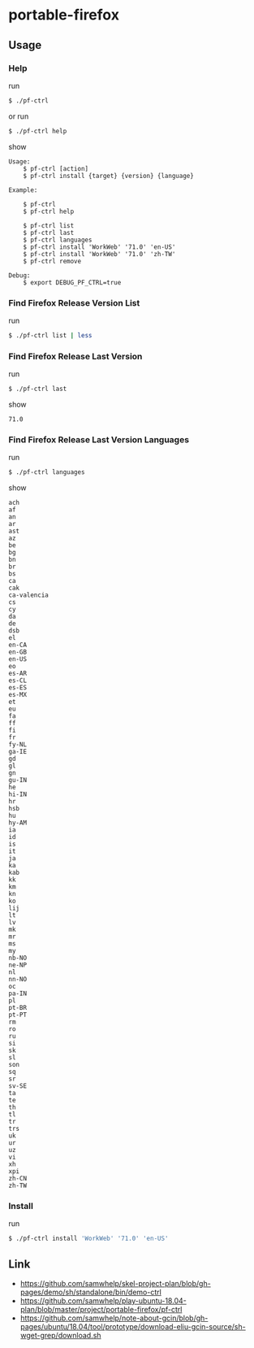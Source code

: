 
# portable-firefox

## Usage


### Help

run

``` sh
$ ./pf-ctrl
```

or run

``` sh
$ ./pf-ctrl help
```

show

```
Usage:
	$ pf-ctrl [action]
	$ pf-ctrl install {target} {version} {language}

Example:

	$ pf-ctrl
	$ pf-ctrl help

	$ pf-ctrl list
	$ pf-ctrl last
	$ pf-ctrl languages
	$ pf-ctrl install 'WorkWeb' '71.0' 'en-US'
	$ pf-ctrl install 'WorkWeb' '71.0' 'zh-TW'
	$ pf-ctrl remove

Debug:
	$ export DEBUG_PF_CTRL=true
```


### Find Firefox Release Version List

run

``` sh
$ ./pf-ctrl list | less
```


### Find Firefox Release Last Version

run

``` sh
$ ./pf-ctrl last
```

show

```
71.0
```


### Find Firefox Release Last Version Languages

run

``` sh
$ ./pf-ctrl languages
```

show

```
ach
af
an
ar
ast
az
be
bg
bn
br
bs
ca
cak
ca-valencia
cs
cy
da
de
dsb
el
en-CA
en-GB
en-US
eo
es-AR
es-CL
es-ES
es-MX
et
eu
fa
ff
fi
fr
fy-NL
ga-IE
gd
gl
gn
gu-IN
he
hi-IN
hr
hsb
hu
hy-AM
ia
id
is
it
ja
ka
kab
kk
km
kn
ko
lij
lt
lv
mk
mr
ms
my
nb-NO
ne-NP
nl
nn-NO
oc
pa-IN
pl
pt-BR
pt-PT
rm
ro
ru
si
sk
sl
son
sq
sr
sv-SE
ta
te
th
tl
tr
trs
uk
ur
uz
vi
xh
xpi
zh-CN
zh-TW

```


### Install

run

``` sh
$ ./pf-ctrl install 'WorkWeb' '71.0' 'en-US'
```


## Link

* https://github.com/samwhelp/skel-project-plan/blob/gh-pages/demo/sh/standalone/bin/demo-ctrl
* https://github.com/samwhelp/play-ubuntu-18.04-plan/blob/master/project/portable-firefox/pf-ctrl
* https://github.com/samwhelp/note-about-gcin/blob/gh-pages/ubuntu/18.04/tool/prototype/download-eliu-gcin-source/sh-wget-grep/download.sh
